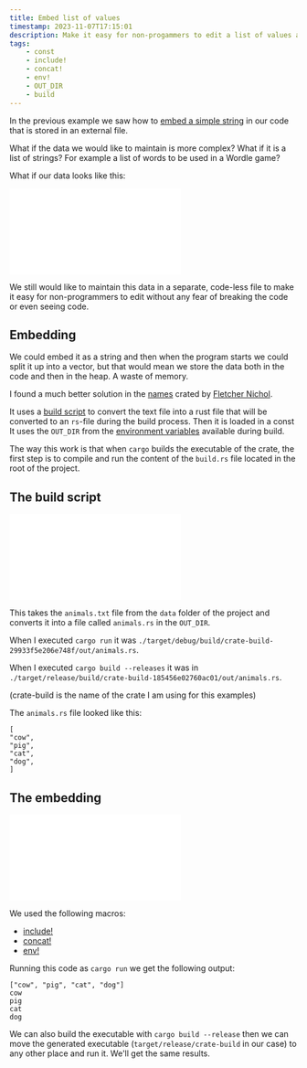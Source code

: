 ```yaml
---
title: Embed list of values
timestamp: 2023-11-07T17:15:01
description: Make it easy for non-progammers to edit a list of values and then embed it in the program for easy distribution.
tags:
    - const
    - include!
    - concat!
    - env!
    - OUT_DIR
    - build
---
```


In the previous example we saw how to [embed a simple string](/embedding-text-file) in our code that is stored in an external file.

What if the data we would like to maintain is more complex? What if it is a list of strings? For example a list of words to be used in a Wordle game?

What if our data looks like this:

![](examples/crate-build/data/animals.txt)

We still would like to maintain this data in a separate, code-less file to make it easy for non-programmers to edit without any fear of breaking the code or even seeing code.

## Embedding

We could embed it as a string and then when the program starts we could split it up into a vector, but that would mean we store the data both in the
code and then in the heap. A waste of memory.

I found a much better solution in the [names](https://crates.io/crates/names) crated by [Fletcher Nichol](https://github.com/fnichol).

It uses a [build script](https://doc.rust-lang.org/cargo/reference/build-scripts.html) to convert the text file into a rust file that will be
converted to an `rs`-file during the build process. Then it is loaded in a const
It uses the `OUT_DIR` from the [environment variables](https://doc.rust-lang.org/cargo/reference/environment-variables.html) available during build.

The way this work is that when `cargo` builds the executable of the crate, the first step is to compile and run the content of the `build.rs` file located
in the root of the project.

## The build script

![](examples/crate-build/build.rs)

This takes the `animals.txt` file from the `data` folder of the project and converts it into a file called `animals.rs` in the `OUT_DIR`.

When I executed `cargo run` it was `./target/debug/build/crate-build-29933f5e206e748f/out/animals.rs`.

When I executed `cargo build --releases` it was in `./target/release/build/crate-build-185456e02760ac01/out/animals.rs`.

(crate-build is the name of the crate I am using for this examples)

The `animals.rs` file looked like this:

```
[
"cow",
"pig",
"cat",
"dog",
]
```

## The embedding

![](examples/crate-build/src/main.rs)

We used the following macros:

* [include!](https://doc.rust-lang.org/std/macro.include.html)
* [concat!](https://doc.rust-lang.org/std/macro.concat.html)
* [env!](https://doc.rust-lang.org/std/macro.env.html)

Running this code as `cargo run` we get the following output:

```
["cow", "pig", "cat", "dog"]
cow
pig
cat
dog
```

We can also build the executable with `cargo build --release` then we can move the generated executable (`target/release/crate-build` in our case)
to any other place and run it. We'll get the same results.





